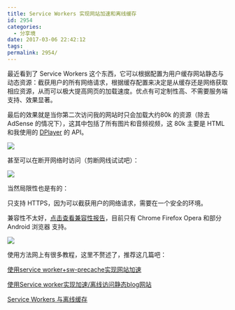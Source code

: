 ```yaml
---
title: Service Workers 实现网站加速和离线缓存
id: 2954
categories:
  - 分享境
date: 2017-03-06 22:42:12
tags:
permalink: 2954/
---
```


最近看到了 Service Workers 这个东西，它可以根据配置为用户缓存网站静态与动态资源：截获用户的所有网络请求，根据缓存配置来决定是从缓存还是网络获取相应资源，从而可以极大提高网页的加载速度。优点有可定制性高、不需要服务端支持、效果显著。

最后的效果就是当你第二次访问我的网站时只会加载大约80k 的资源（除去 AdSense 的情况下），这其中包括了所有图片和音频视频，这 80k 主要是 HTML 和我使用的 [DPlayer](https://github.com/DIYgod/DPlayer) 的 API。

![](/images/sw4.jpg)

甚至可以在断开网络时访问（剪断网线试试吧）：

![](/images/sw2.jpg)

<!--more-->当然局限性也是有的：

只支持 HTTPS，因为可以截获用户的网络请求，需要在一个安全的环境。

兼容性不太好，[点击查看兼容性报告](http://caniuse.com/#search=service%20worker)，目前只有 Chrome Firefox Opera 和部分 Android 浏览器 支持。

![](/images/sw3.jpg)

使用方法网上有很多教程，这里不赘述了，推荐这几篇吧：

[使用service worker+sw-precache实现网站加速](https://metaquant.org/service%20worker-web%20performance-cache.html)

[使用Service worker实现加速/离线访问静态blog网站](https://yangbo.tech/2017/01/15/2017-01-15-speedy-and-offline-site-by-service-worker/)

[Service Workers 与离线缓存](https://segmentfault.com/a/1190000008491458)